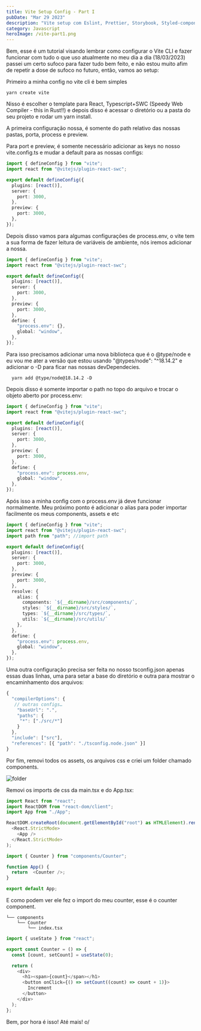 ```yaml
---
title: Vite Setup Config - Part I
pubDate: "Mar 29 2023"
description: "Vite setup com Eslint, Prettier, Storybook, Styled-components, Jest e Playwright"
category: Javascript
heroImage: /vite-part1.png
---
```


Bem, esse é um tutorial visando lembrar como configurar o Vite CLI e fazer funcionar com tudo o que uso atualmente no meu dia a dia (18/03/2023) passei um certo sufoco para fazer tudo bem feito, e não estou muito afim de repetir a dose de sufoco no futuro, então, vamos ao setup:

Primeiro a minha config no vite cli é bem simples

```shell
yarn create vite
```

Nisso é escolher o template para React, Typescript+SWC (Speedy Web Compiler - this in Rust!!) e depois disso é acessar o diretório ou a pasta do seu projeto e rodar um yarn install.

A primeira configuração nossa, é somente do path relativo das nossas pastas, porta, process e preview.

Para port e preview, é somente necessário adicionar as keys no nosso vite.config.ts e mudar a default para as nossas configs:

```typescript
import { defineConfig } from "vite";
import react from "@vitejs/plugin-react-swc";

export default defineConfig({
  plugins: [react()],
  server: {
    port: 3000,
  },
  preview: {
    port: 3000,
  },
});
```

Depois disso vamos para algumas configurações de process.env, o vite tem a sua forma de fazer leitura de variáveis de ambiente, nós iremos adicionar a nossa.

```typescript
import { defineConfig } from "vite";
import react from "@vitejs/plugin-react-swc";

export default defineConfig({
  plugins: [react()],
  server: {
    port: 3000,
  },
  preview: {
    port: 3000,
  },
  define: {
    "process.env": {},
    global: "window",
  },
});
```

Para isso precisamos adicionar uma nova biblioteca que é o @type/node e eu vou me ater a versão que estou usando "@types/node": "^18.14.2" e adicionar o -D para ficar nas nossas devDependecies.

```shell
  yarn add @type/node@18.14.2 -D
```

Depois disso é somente importar o path no topo do arquivo e trocar o objeto aberto por process.env:

```typescript
import { defineConfig } from "vite";
import react from "@vitejs/plugin-react-swc";

export default defineConfig({
  plugins: [react()],
  server: {
    port: 3000,
  },
  preview: {
    port: 3000,
  },
  define: {
    "process.env": process.env,
    global: "window",
  },
});
```

Após isso a minha config com o process.env já deve funcionar normalmente. Meu próximo ponto é adicionar o alias para poder importar facilmente os meus components, assets e etc

```typescript
import { defineConfig } from "vite";
import react from "@vitejs/plugin-react-swc";
import path from "path"; //import path

export default defineConfig({
  plugins: [react()],
  server: {
    port: 3000,
  },
  preview: {
    port: 3000,
  },
  resolve: {
    alias: {
      components: `${__dirname}/src/components/`,
      styles: `${__dirname}/src/styles/`,
      types: `${__dirname}/src/types/`,
      utils: `${__dirname}/src/utils/`
    },
  },
  define: {
    "process.env": process.env,
    global: "window",
  },
});
```

Uma outra configuração precisa ser feita no nosso tsconfig.json apenas essas duas linhas, uma para setar a base do diretório e outra para mostrar o encaminhamento dos arquivos:

```typescript
{
  "compilerOptions": {
   // outras configs…
    "baseUrl": ".",
    "paths": {
     "*": ["./src/*"]
    }
  },
  "include": ["src"],
  "references": [{ "path": "./tsconfig.node.json" }]
}

```

Por fim, removi todos os assets, os arquivos css e criei um folder chamado components.

![folder](/vite-part1-1.png)

Removi os imports de css da main.tsx e do App.tsx:

```typescript
import React from "react";
import ReactDOM from "react-dom/client";
import App from "./App";

ReactDOM.createRoot(document.getElementById("root") as HTMLElement).render(
  <React.StrictMode>
    <App />
  </React.StrictMode>
);
```

```typescript
import { Counter } from "components/Counter";

function App() {
  return  <Counter />;
}

export default App;
```

E como podem ver ele fez o import do meu counter, esse é o counter component.

```
└── components
    └── Counter
        └── index.tsx
```

```typescript
import { useState } from "react";

export const Counter = () => {
  const [count, setCount] = useState(0);

  return (
    <div>
      <h1><span>{count}</span></h1>
      <button onClick={() => setCount((count) => count + 1)}>
        Increment
      </button>
    </div>
  );
};
```

Bem, por hora é isso! Até mais! o/
